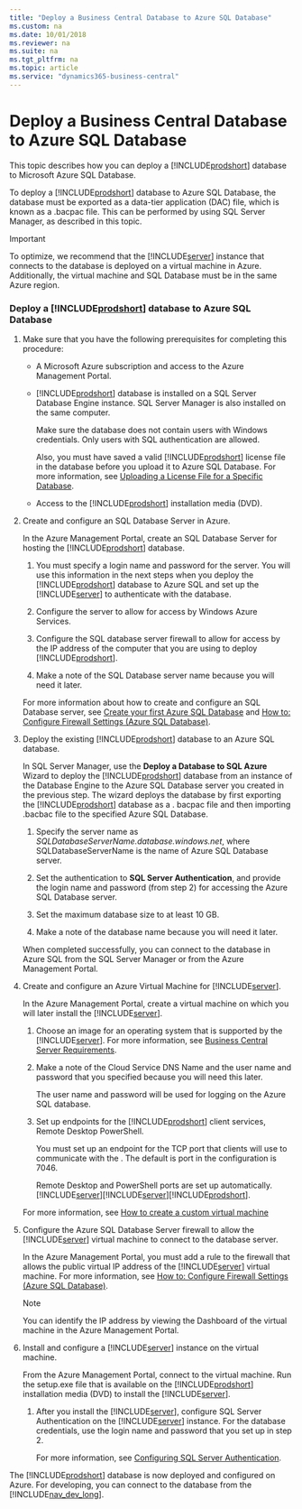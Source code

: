 ```yaml
---
title: "Deploy a Business Central Database to Azure SQL Database"
ms.custom: na
ms.date: 10/01/2018
ms.reviewer: na
ms.suite: na
ms.tgt_pltfrm: na
ms.topic: article
ms.service: "dynamics365-business-central"
---
```

# Deploy a Business Central Database to Azure SQL Database
This topic describes how you can deploy a [!INCLUDE[prodshort](../developer/includes/prodshort.md)] database to Microsoft Azure SQL Database.  

 To deploy a [!INCLUDE[prodshort](../developer/includes/prodshort.md)] database to Azure SQL Database, the database must be exported as a data-tier application \(DAC\) file, which is known as a .bacpac file. This can be performed by using SQL Server Manager, as described in this topic.  

> [!IMPORTANT]  
>  To optimize, we recommend that the [!INCLUDE[server](../developer/includes/server.md)] instance that connects to the database is deployed on a virtual machine in Azure. Additionally, the virtual machine and SQL Database must be in the same Azure region.  

### Deploy a [!INCLUDE[prodshort](../developer/includes/prodshort.md)] database to Azure SQL Database  

1.  Make sure that you have the following prerequisites for completing this procedure:  

    -   A Microsoft Azure subscription and access to the Azure Management Portal.  

    -   [!INCLUDE[prodshort](../developer/includes/prodshort.md)] database is installed on a SQL Server Database Engine instance. SQL Server Manager is also installed on the same computer.  

        Make sure the database does not contain users with Windows credentials. Only users with SQL authentication are allowed.  

        Also, you must have saved a valid [!INCLUDE[prodshort](../developer/includes/prodshort.md)] license file in the database before you upload it to Azure SQL Database. For more information, see [Uploading a License File for a Specific Database](../cside/cside-upload-license-file.md#UploadtoDatabase).  

    -   Access to the [!INCLUDE[prodshort](../developer/includes/prodshort.md)] installation media \(DVD\).  

2.  Create and configure an SQL Database Server in Azure.  

     In the Azure Management Portal, create an SQL Database Server for hosting the [!INCLUDE[prodshort](../developer/includes/prodshort.md)] database.  

    1.  You must specify a login name and password for the server. You will use this information in the next steps when you deploy the [!INCLUDE[prodshort](../developer/includes/prodshort.md)] database to Azure SQL and set up the [!INCLUDE[server](../developer/includes/server.md)] to authenticate with the database.  

    2.  Configure the server to allow for access by Windows Azure Services.  

    3.  Configure the SQL database server firewall to allow for access by the IP address of the computer that you are using to deploy [!INCLUDE[prodshort](../developer/includes/prodshort.md)].  

    4.  Make a note of the SQL Database server name because you will need it later.  

     For more information about how to create and configure an SQL Database server, see [Create your first Azure SQL Database](https://azure.microsoft.com/en-us/documentation/articles/sql-database-get-started/) and [How to: Configure Firewall Settings \(Azure SQL Database\)](https://azure.microsoft.com/en-us/documentation/articles/sql-database-configure-firewall-settings/).  

3.  Deploy the existing [!INCLUDE[prodshort](../developer/includes/prodshort.md)] database to an Azure SQL database.  

    In SQL Server Manager, use the **Deploy a Database to SQL Azure** Wizard to deploy the [!INCLUDE[prodshort](../developer/includes/prodshort.md)] database from an instance of the Database Engine to the Azure SQL Database server you created in the previous step. The wizard deploys the database by first exporting the [!INCLUDE[prodshort](../developer/includes/prodshort.md)] database as a . bacpac file and then importing .bacbac file to the specified Azure SQL Database.  

    1.  Specify the server name as *SQLDatabaseServerName.database.windows.net*, where SQLDatabaseServerName is the name of Azure SQL Database server.  

    2.  Set the authentication to **SQL Server Authentication**, and provide the login name and password \(from step 2\) for accessing the Azure SQL Database server.  

    3.  Set the maximum database size to at least 10 GB.  

    4.  Make a note of the database name because you will need it later.  

     When completed successfully, you can connect to the database in Azure SQL from the SQL Server Manager or from the Azure Management Portal.  
 

4.  Create and configure an Azure Virtual Machine for [!INCLUDE[server](../developer/includes/server.md)].  

     In the Azure Management Portal, create a virtual machine on which you will later install the [!INCLUDE[server](../developer/includes/server.md)].  

    1.  Choose an image for an operating system that is supported by the [!INCLUDE[server](../developer/includes/server.md)]. For more information, see [Business Central Server Requirements](system-Requirement-business-central.md#NavServerReqs).  

    2.  Make a note of the Cloud Service DNS Name and the user name and password that you specified because you will need this later.  

         The user name and password will be used for logging on the Azure SQL database.  

    3.  Set up endpoints for the [!INCLUDE[prodshort](../developer/includes/prodshort.md)] client services, Remote Desktop PowerShell.  

         You must set up an endpoint for the TCP port that clients will use to communicate with the . The default is port in the  configuration is 7046.  

         Remote Desktop and PowerShell ports are set up automatically.[!INCLUDE[server](../developer/includes/server.md)][!INCLUDE[server](../developer/includes/server.md)][!INCLUDE[prodshort](../developer/includes/prodshort.md)].  

     For more information, see [How to create a custom virtual machine](https://azure.microsoft.com/en-us/documentation/articles/virtual-machines-create-custom/)  

5.  Configure the Azure SQL Database Server firewall to allow the [!INCLUDE[server](../developer/includes/server.md)] virtual machine to connect to the database server.  

     In the Azure Management Portal, you must add a rule to the firewall that allows the public virtual IP address of the [!INCLUDE[server](../developer/includes/server.md)] virtual machine. For more information, see [How to: Configure Firewall Settings \(Azure SQL Database\)](https://azure.microsoft.com/en-us/documentation/articles/sql-database-configure-firewall-settings/).  

    > [!NOTE]  
    >  You can identify the IP address by viewing the Dashboard of the virtual machine in the Azure Management Portal.  

6.  Install and configure a [!INCLUDE[server](../developer/includes/server.md)] instance on the virtual machine.  

     From the Azure Management Portal, connect to the virtual machine. Run the setup.exe file that is available on the [!INCLUDE[prodshort](../developer/includes/prodshort.md)] installation media \(DVD\) to install the [!INCLUDE[server](../developer/includes/server.md)].  

    1.  After you install the [!INCLUDE[server](../developer/includes/server.md)], configure SQL Server Authentication on the [!INCLUDE[server](../developer/includes/server.md)] instance. For the database credentials, use the login name and password that you set up in step 2.  

         For more information, see [Configuring SQL Server Authentication](../administration/configure-sql-server-authentication.md).  

 The [!INCLUDE[prodshort](../developer/includes/prodshort.md)] database is now deployed and configured on Azure. For developing, you can connect to the database from the [!INCLUDE[nav_dev_long](../developer/includes/nav_dev_long_md.md)].  

